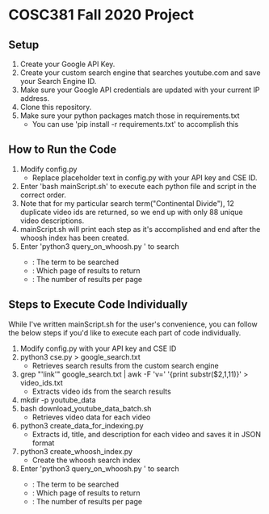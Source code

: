 # COSC381 Fall 2020 Project

## Setup
1. Create your Google API Key.
2. Create your custom search engine that searches youtube.com and save your Search Engine ID.
3. Make sure your Google API credentials are updated with your current IP address.
4. Clone this repository.
5. Make sure your python packages match those in requirements.txt
    - You can use 'pip install -r requirements.txt' to accomplish this

## How to Run the Code
1. Modify config.py
    - Replace placeholder text in config.py with your API key and CSE ID.
3. Enter 'bash mainScript.sh' to execute each python file and script in the correct order.
4. Note that for my particular search term("Continental Divide"), 12 duplicate video ids are returned, so we end up with only 88 unique video descriptions.
5. mainScript.sh will print each step as it's accomplished and end after the whoosh index has been created. 
6. Enter 'python3 query\_on\_whoosh.py <queryTerm> <pageNum> <numResults>' to search
    - <queryTerm>: The term to be searched
    - <pageNum>: Which page of results to return
    - <numResults>: The number of results per page

## Steps to Execute Code Individually
While I've written mainScript.sh for the user's convenience, you can follow the below steps if you'd like to execute each part of code individually.

1. Modify config.py with your API key and CSE ID
2. python3 cse.py > google\_search.txt
    - Retrieves search results from the custom search engine
3. grep "'link'" google\_search.txt | awk -F 'v=' '{print substr($2,1,11)}' > video\_ids.txt
    - Extracts video ids from the search results
4. mkdir -p youtube\_data
5. bash download\_youtube\_data\_batch.sh
    - Retrieves video data for each video
6. python3 create\_data\_for\_indexing.py
    - Extracts id, title, and description for each video and saves it in JSON format
7. python3 create\_whoosh\_index.py
    - Create the whoosh search index
8. Enter 'python3 query\_on\_whoosh.py <queryTerm> <pageNum> <numResults>' to search
    - <queryTerm>: The term to be searched
    - <pageNum>: Which page of results to return
    - <numResults>: The number of results per page
